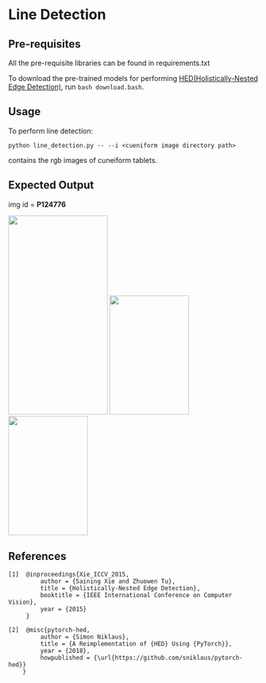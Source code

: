# Line Detection



## Pre-requisites

All the pre-requisite libraries can be found in requirements.txt

To download the pre-trained models for performing [HED(Holistically-Nested Edge Detection)](https://arxiv.org/abs/1504.06375), 
run `bash download.bash`. 

## Usage

To perform line detection:

```
python line_detection.py -- --i <cueniform image directory path>
```

<cueniform image directory path> contains the rgb images of cuneiform tablets.

## Expected Output
img id = **P124776**

<img src="https://i.imgur.com/9Gds4A3.jpg" width="200" height="401.5"> <img src="https://i.imgur.com/LBmxPmc.png" height="240" width="160">
<img src="https://i.imgur.com/uH0RP3w.png" height="240" width="160">


## References
```
[1]  @inproceedings{Xie_ICCV_2015,
         author = {Saining Xie and Zhuowen Tu},
         title = {Holistically-Nested Edge Detection},
         booktitle = {IEEE International Conference on Computer Vision},
         year = {2015}
     }
```

```
[2]  @misc{pytorch-hed,
         author = {Simon Niklaus},
         title = {A Reimplementation of {HED} Using {PyTorch}},
         year = {2018},
         howpublished = {\url{https://github.com/sniklaus/pytorch-hed}}
    }
```
